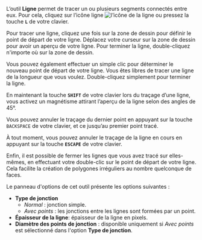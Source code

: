 L’outil **Ligne** permet de tracer un ou plusieurs segments connectés entre eux. Pour cela, cliquez sur l’icône ligne ![l’icône de la ligne](../../assets/PLACEHOLDER.png) ou pressez la touche **`L`** de votre clavier.
 
 Pour tracer une ligne, cliquez une fois sur la zone de dessin pour définir le point de départ de votre ligne. Déplacez votre curseur sur la zone de dessin pour avoir un aperçu de votre ligne. Pour terminer la ligne, double-cliquez n'importe où sur la zone de dessin. 
 
 Vous pouvez également effectuer un simple clic pour déterminer le nouveau point de départ de votre ligne. Vous êtes libres de tracer une ligne de la longueur que vous voulez. Double-cliquez simplement pour terminer la ligne. 

En maintenant la touche **`SHIFT`** de votre clavier lors du traçage d’une ligne, vous activez un magnétisme attirant l’aperçu de la ligne selon des angles de 45°.

Vous pouvez annuler le traçage du dernier point en appuyant sur la touche `BACKSPACE` de votre clavier, et ce jusqu’au premier point tracé. 

 À tout moment, vous pouvez annuler le traçage de la ligne en cours en appuyant sur la touche **`ESCAPE`** de votre clavier. 

Enfin, il est possible de fermer les lignes que vous avez tracé sur elles-mêmes, en effectuant votre double-clic sur le point de départ de votre ligne. Cela facilite la création de polygones irréguliers au nombre quelconque de faces.

Le panneau d'options de cet outil présente les options suivantes :

* **Type de jonction**
    * _Normal_ : jonction simple.
    * _Avec points_ : les jonctions entre les lignes sont formées par un point.
* **Épaisseur de la ligne**: épaisseur de la ligne en pixels.
* **Diamètre des points de jonction** : disponible uniquement si _Avec points_ est sélectionné dans l'option **Type de jonction**. 
